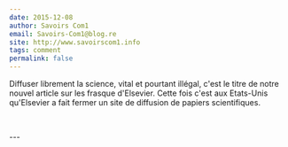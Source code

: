 ```yaml
---
date: 2015-12-08
author: Savoirs Com1
email: Savoirs-Com1@blog.re
site: http://www.savoirscom1.info
tags: comment
permalink: false
---
```


<p>Diffuser librement la science, vital et pourtant illégal, c'est le titre de notre nouvel article sur les frasque d'Elsevier. Cette fois c'est aux Etats-Unis qu'Elsevier a fait fermer un site de diffusion de papiers scientifiques.</p>

<p>&nbsp;</p>
---